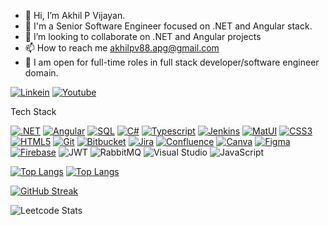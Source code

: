 - 👋 Hi, I’m Akhil P Vijayan.
- 🌱 I'm a Senior Software Engineer focused on .NET and Angular stack.
- 💞️ I’m looking to collaborate on .NET and Angular projects
- 📫 How to reach me akhilpv88.apg@gmail.com
- 🌱 I am open for full-time roles in full stack developer/software engineer domain.

[![Linkein](https://img.shields.io/badge/-Linkedin-black.svg?style=flat-square&logo=linkedin&colorB=0087e8)](https://www.linkedin.com/in/akhil-p-vijayan/)
[![Youtube](https://img.shields.io/badge/-Youtube-black.svg?style=flat-square&logo=Youtube&colorB=900)](https://www.youtube.com/@growcodecoding/videos)

Tech Stack
<!-- List the technologies and tools you're proficient in -->
[![.NET](https://img.shields.io/badge/.NET-7800bd?style=flat-square&logo=dotnet&logoColor=white)](#)
[![Angular](https://img.shields.io/badge/Angular-a60707?style=flat-square&logo=angular&logoColor=white)](#)
[![SQL](https://img.shields.io/badge/SQL-d1b906?style=flat-square&logo=microsoftsqlserver&logoColor=white)](#)
[![C#](https://img.shields.io/badge/C%23-ab04d9?style=flat-square&logo=csharp&logoColor=white)](#)
[![Typescript](https://img.shields.io/badge/Typescript-0492d9?style=flat-square&logo=typescript&logoColor=white)](#)
[![Jenkins](https://img.shields.io/badge/Jenkins-6b0505?style=flat-square&logo=jenkins&logoColor=white)](#)
[![MatUI](https://img.shields.io/badge/MatUI-1f5fad?style=flat-square&logo=materialdesign&logoColor=white)](#)
[![CSS3](https://img.shields.io/badge/CSS3-114ffa?style=flat-square&logo=css3&logoColor=white)](#)
[![HTML5](https://img.shields.io/badge/HTML5-d9830b?style=flat-square&logo=html5&logoColor=white)](#)
[![Git](https://img.shields.io/badge/Git-212120?style=flat-square&logo=git&logoColor=white)](#)
[![Bitbucket](https://img.shields.io/badge/Bitbucket-026afa?style=flat-square&logo=bitbucket&logoColor=white)](#)
[![Jira](https://img.shields.io/badge/Jira-026afa?style=flat-square&logo=jira&logoColor=white)](#)
[![Confluence](https://img.shields.io/badge/Confluence-026afa?style=flat-square&logo=confluence&logoColor=white)](#)
[![Canva](https://img.shields.io/badge/Canva-0764fa?style=flat-square&logo=canva&logoColor=white)](#)
[![Figma](https://img.shields.io/badge/Figma-212120?style=flat-square&logo=figma&logoColor=white)](#)
[![Firebase](https://img.shields.io/badge/firebase-a08021?style=for-the-badge&logo=firebase&logoColor=ffcd34)](#)
![JWT](https://img.shields.io/badge/JWT-black?style=for-the-badge&logo=JSON%20web%20tokens)
![RabbitMQ](https://img.shields.io/badge/Rabbitmq-FF6600?style=for-the-badge&logo=rabbitmq&logoColor=white)
![Visual Studio](https://img.shields.io/badge/Visual%20Studio-5C2D91.svg?style=for-the-badge&logo=visual-studio&logoColor=white)
![JavaScript](https://img.shields.io/badge/javascript-%23323330.svg?style=for-the-badge&logo=javascript&logoColor=%23F7DF1E)


[![Top Langs](https://github-readme-stats.vercel.app/api/top-langs?username=akhilpvijayan&layout=compact&show_icons=true&theme=dark#gh-dark-mode-only)](https://github.com/akhilpvijayan/github-readme-stats#gh-dark-mode-only)
[![Top Langs](https://github-readme-stats.vercel.app/api/top-langs?username=akhilpvijayan&layout=compact&show_icons=true&theme=default#gh-light-mode-only)](https://github.com/akhilpvijayan/github-readme-stats#gh-light-mode-only)

[![GitHub Streak](https://streak-stats.demolab.com/?user=akhilpvijayan&theme=dark)](https://git.io/streak-stats)

![Leetcode Stats](https://leetcard.jacoblin.cool/akhilpvijayan?ext=heatmap)
